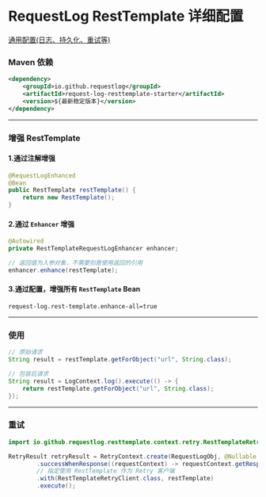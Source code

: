 # RequestLog RestTemplate 详细配置


[通用配置(日志、持久化、重试等)](common_usage.md)


### Maven 依赖
```xml
<dependency>
    <groupId>io.github.requestlog</groupId>
    <artifactId>request-log-resttemplate-starter</artifactId>
    <version>${最新稳定版本}</version>
</dependency>
```

---

### 增强 RestTemplate

#### 1.通过注解增强
```java
@RequestLogEnhanced 
@Bean
public RestTemplate restTemplate() {
    return new RestTemplate();
}
```

#### 2.通过 `Enhancer` 增强
```java
@Autowired
private RestTemplateRequestLogEnhancer enhancer;

// 返回值为入参对象，不需要刻意使用返回的引用
enhancer.enhance(restTemplate);
```

#### 3.通过配置，增强所有 `RestTemplate` Bean
```properties
request-log.rest-template.enhance-all=true
```


---

### 使用


```java
// 原始请求
String result = restTemplate.getForObject("url", String.class);

// 包装后请求
String result = LogContext.log().execute(() -> {
    return restTemplate.getForObject("url", String.class);
});
```

---

### 重试 <a name="retry"></a>

```java
import io.github.requestlog.resttemplate.context.retry.RestTemplateRetryClient;

RetryResult retryResult = RetryContext.create(RequestLogObj, @Nullable RequestRetryJobObj)
        .successWhenResponse((requestContext) -> requestContext.getResponseCode() == 200))
        // 指定使用 RestTemplate 作为 Retry 客户端
        .with(RestTemplateRetryClient.class, restTemplate)
        .execute();
```
